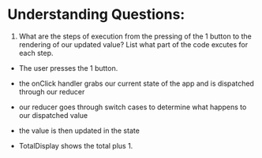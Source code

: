 # Understanding Questions:
1. What are the steps of execution from the pressing of the 1 button to the rendering of our updated value? List what part of the code excutes for each step.
* The user presses the 1 button.
* the onClick handler grabs our current state of the app and is dispatched through our reducer  
* our reducer goes through switch cases to determine what happens to our dispatched value
* the value is then updated in the state
  
* TotalDisplay shows the total plus 1.
